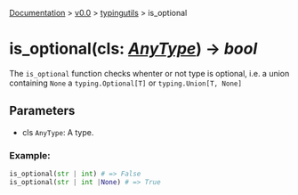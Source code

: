 [Documentation](/docs/documentation.md) >
 [v0.0](/docs/0.0/version.md) >
  [typingutils](/docs/0.0/typingutils/module.md) >
   is_optional

# is_optional(cls: _[AnyType](any_type.md)_) -> _bool_

The `is_optional` function checks whenter or not type is optional, i.e. a union containing `None` a `typing.Optional[T]` or `typing.Union[T, None]`

## Parameters

- cls `AnyType`: A type.

### Example:
```python
is_optional(str | int) # => False
is_optional(str | int |None) # => True
```